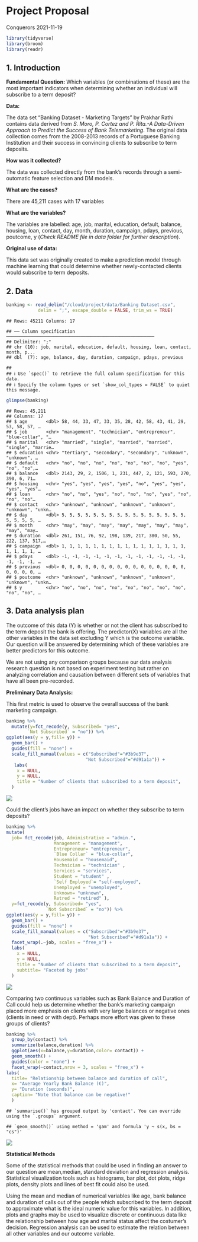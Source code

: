 Project Proposal
================
Conquerors
2021-11-19

``` r
library(tidyverse)
library(broom)
library(readr)
```

## 1. Introduction

**Fundamental Question:** Which variables (or combinations of these) are
the most important indicators when determining whether an individual
will subscribe to a term deposit?

**Data:**

The data set “Banking Dataset - Marketing Targets” by Prakhar Rathi
contains data derived from *S. Moro, P. Cortez and P. Rita.-A
Data-Driven Approach to Predict the Success of Bank Telemarketing*. The
original data collection comes from the 2008-2013 records of a
Portuguese Banking Institution and their success in convincing clients
to subscribe to term deposits.

**How was it collected?**

The data was collected directly from the bank’s records through a
semi-outomatic feature selection and DM models.

**What are the cases?**

There are 45,211 cases with 17 variables

**What are the variables?**

The variables are labelled: age, job, marital, education, default,
balance, housing, loan, contact, day, month, duration, campaign, pdays,
previous, poutcome, y (*Check README file in data folder for further
description*).

**Original use of data:**

This data set was originally created to make a prediction model through
machine learning that could determine whether newly-contacted clients
would subscribe to term deposits.

## 2. Data

``` r
banking <- read_delim("/cloud/project/data/Banking Dataset.csv",
            delim = ";", escape_double = FALSE, trim_ws = TRUE)
```

    ## Rows: 45211 Columns: 17

    ## ── Column specification ────────────────────────────────────────────────────────
    ## Delimiter: ";"
    ## chr (10): job, marital, education, default, housing, loan, contact, month, p...
    ## dbl  (7): age, balance, day, duration, campaign, pdays, previous

    ## 
    ## ℹ Use `spec()` to retrieve the full column specification for this data.
    ## ℹ Specify the column types or set `show_col_types = FALSE` to quiet this message.

``` r
glimpse(banking)
```

    ## Rows: 45,211
    ## Columns: 17
    ## $ age       <dbl> 58, 44, 33, 47, 33, 35, 28, 42, 58, 43, 41, 29, 53, 58, 57, …
    ## $ job       <chr> "management", "technician", "entrepreneur", "blue-collar", "…
    ## $ marital   <chr> "married", "single", "married", "married", "single", "marrie…
    ## $ education <chr> "tertiary", "secondary", "secondary", "unknown", "unknown", …
    ## $ default   <chr> "no", "no", "no", "no", "no", "no", "no", "yes", "no", "no",…
    ## $ balance   <dbl> 2143, 29, 2, 1506, 1, 231, 447, 2, 121, 593, 270, 390, 6, 71…
    ## $ housing   <chr> "yes", "yes", "yes", "yes", "no", "yes", "yes", "yes", "yes"…
    ## $ loan      <chr> "no", "no", "yes", "no", "no", "no", "yes", "no", "no", "no"…
    ## $ contact   <chr> "unknown", "unknown", "unknown", "unknown", "unknown", "unkn…
    ## $ day       <dbl> 5, 5, 5, 5, 5, 5, 5, 5, 5, 5, 5, 5, 5, 5, 5, 5, 5, 5, 5, 5, …
    ## $ month     <chr> "may", "may", "may", "may", "may", "may", "may", "may", "may…
    ## $ duration  <dbl> 261, 151, 76, 92, 198, 139, 217, 380, 50, 55, 222, 137, 517,…
    ## $ campaign  <dbl> 1, 1, 1, 1, 1, 1, 1, 1, 1, 1, 1, 1, 1, 1, 1, 1, 1, 1, 1, 1, …
    ## $ pdays     <dbl> -1, -1, -1, -1, -1, -1, -1, -1, -1, -1, -1, -1, -1, -1, -1, …
    ## $ previous  <dbl> 0, 0, 0, 0, 0, 0, 0, 0, 0, 0, 0, 0, 0, 0, 0, 0, 0, 0, 0, 0, …
    ## $ poutcome  <chr> "unknown", "unknown", "unknown", "unknown", "unknown", "unkn…
    ## $ y         <chr> "no", "no", "no", "no", "no", "no", "no", "no", "no", "no", …

## 3. Data analysis plan

The outcome of this data (Y) is whether or not the client has subscribed
to the term deposit the bank is offering. The predictor(X) variables are
all the other variables in the data set excluding Y which is the outcome
variable. Our question will be answered by determining which of these
variables are better predictors for this outcome.

We are not using any comparison groups because our data analysis
research question is not based on experiment testing but rather on
analyzing correlation and causation between different sets of variables
that have all been pre-recorded.

**Preliminary Data Analysis:**

This first metric is used to observe the overall success of the bank
marketing campaign.

``` r
banking %>%
  mutate(y=fct_recode(y, Subscribed= "yes", 
        `Not Subscribed` = "no")) %>%
ggplot(aes(y = y,fill= y)) +
  geom_bar() +
  guides(fill = "none") +
  scale_fill_manual(values = c("Subscribed"="#3b9e37", 
                              "Not Subscribed"="#d91a1a")) +
   labs(
    x = NULL,
    y = NULL,
    title = "Number of clients that subscribed to a term deposit",
  )
```

![](proposal_files/figure-gfm/campaign_success-1.png)<!-- -->

Could the client’s jobs have an impact on whether they subscribe to term
deposits?

``` r
banking %>%
mutate(
  job= fct_recode(job, Administrative = "admin.",
                  Management = "management", 
                  Entrepreneur= "entrepreneur",
                  `Blue Collar` = "blue-collar", 
                  Housemaid = "housemaid", 
                  Technician = "technician" , 
                  Services = "services", 
                  Student = "student" , 
                  `Self Employed`= "self-employed", 
                  Unemployed = "unemployed", 
                  Unknown= "unknown", 
                  Retred = "retired" ),
  y=fct_recode(y, Subscribed= "yes", 
               `Not Subscribed` = "no")) %>%
ggplot(aes(y = y,fill= y)) +
  geom_bar() +
  guides(fill = "none") +
  scale_fill_manual(values = c("Subscribed"="#3b9e37", 
                               "Not Subscribed"="#d91a1a")) +
  facet_wrap(.~job, scales = "free_x") +
  labs(
    x = NULL,
    y = NULL,
    title = "Number of clients that subscribed to a term deposit",
    subtitle= "Faceted by jobs"
  )
```

![](proposal_files/figure-gfm/job_impact-1.png)<!-- -->

Comparing two continuous variables such as Bank Balance and Duration of
Call could help us determine whether the bank’s marketing campaign
placed more emphasis on clients with very large balances or negative
ones (clients in need or with dept). Perhaps more effort was given to
these groups of clients?

``` r
banking %>%
  group_by(contact) %>%
  summarize(balance,duration) %>%
  ggplot(aes(x=balance,y=duration,color= contact)) +
  geom_smooth() +
  guides(color = "none") +
  facet_wrap(~contact,nrow = 3, scales = "free_x") +
labs(
  title= "Relationship between balance and duration of call",
  x= "Average Yearly Bank Balance (€)",
  y= "Duration (seconds)",
  caption= "Note that balance can be negative!"
  )
```

    ## `summarise()` has grouped output by 'contact'. You can override using the `.groups` argument.

    ## `geom_smooth()` using method = 'gam' and formula 'y ~ s(x, bs = "cs")'

![](proposal_files/figure-gfm/balance_vs_duration-1.png)<!-- -->

**Statistical Methods**

Some of the statistical methods that could be used in finding an answer
to our question are mean,median, standard deviation and regression
analysis. Statistical visualization tools such as histograms, bar plot,
dot plots, ridge plots, density plots and lines of best fit could also
be used.

Using the mean and median of numerical variables like age, bank balance
and duration of calls out of the people which subscribed to the term
deposit to approximate what is the ideal numeric value for this
variables. In addition, plots and graphs may be used to visualize
discrete or continuous data like the relationship between how age and
marital status affect the costumer’s decision. Regression analysis can
be used to estimate the relation between all other variables and our
outcome variable.
